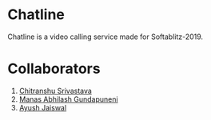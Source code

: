 # Chatline
Chatline is a video calling service made for Softablitz-2019.

# Collaborators
1. [Chitranshu Srivastava](github.com/chitranshu651)
1. [Manas Abhilash Gundapuneni](github.com/geekymanas)
1. [Ayush Jaiswal](github.com/ayush2709)

